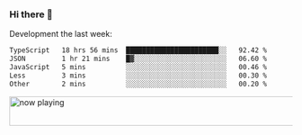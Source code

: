 ### Hi there 👋

Development the last week:
<!--START_SECTION:waka-->

```txt
TypeScript   18 hrs 56 mins  ███████████████████████░░   92.42 %
JSON         1 hr 21 mins    █▓░░░░░░░░░░░░░░░░░░░░░░░   06.60 %
JavaScript   5 mins          ░░░░░░░░░░░░░░░░░░░░░░░░░   00.46 %
Less         3 mins          ░░░░░░░░░░░░░░░░░░░░░░░░░   00.30 %
Other        2 mins          ░░░░░░░░░░░░░░░░░░░░░░░░░   00.20 %
```

<!--END_SECTION:waka-->

<!--
**JASONPANGGO/jasonpanggo** is a ✨ _special_ ✨ repository because its `README.md` (this file) appears on your GitHub profile.

Here are some ideas to get you started:

- 🔭 I’m currently working on ...
- 🌱 I’m currently learning ...
- 👯 I’m looking to collaborate on ...
- 🤔 I’m looking for help with ...
- 💬 Ask me about ...
- 📫 How to reach me: ...
- 😄 Pronouns: ...
- ⚡ Fun fact: ...
-->

<a href="https://volt.fm/user/q8yd9e79csfr57rt" target="_blank"><img src="https://spotify-badge-egoist.vercel.app/api/now-playing" width="540" height="52" alt="now playing"></a>
